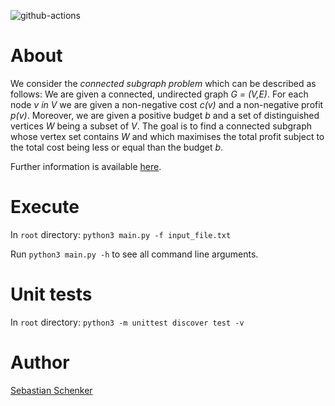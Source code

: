 ![github-actions](https://github.com/asbestian/connected_subgraph/workflows/github-actions/badge.svg)

# About
We consider the _connected subgraph problem_ which can be described as follows: 
We are given a connected, undirected graph _G = (V,E)_. For each node _v in V_ we are given 
a non-negative cost _c(v)_ and a non-negative profit _p(v)_. Moreover, we are given a 
positive budget _b_ and a set of distinguished vertices _W_ being a subset of _V_. 
The goal is to find a connected subgraph whose vertex set contains _W_ and which maximises 
the total profit subject to the total cost being less or equal than the budget _b_.

Further information is available [here](https://www.cs.cornell.edu/~bistra/connectedsubgraph.htm).

# Execute
In `root` directory: `python3 main.py -f input_file.txt`

Run `python3 main.py -h` to see all command line arguments.

# Unit tests
In `root` directory: `python3 -m unittest discover test -v`

# Author
[Sebastian Schenker](https://asbestian.github.io)
